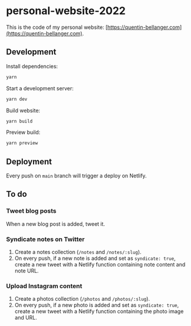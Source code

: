 # personal-website-2022

This is the code of my personal website: [https://quentin-bellanger.com](https://quentin-bellanger.com).

## Development

Install dependencies:

```bash
yarn
```

Start a development server:

```bash
yarn dev
```

Build website:

```bash
yarn build
```

Preview build:

```bash
yarn preview
```

## Deployment

Every push on `main` branch will trigger a deploy on Netlify.

## To do

### Tweet blog posts

When a new blog post is added, tweet it.

### Syndicate notes on Twitter

1. Create a notes collection (`/notes` and `/notes/:slug`).
2. On every push, if a new note is added and set as `syndicate: true`, create a new tweet with a Netlify function containing note content and note URL.

### Upload Instagram content

1. Create a photos collection (`/photos` and `/photos/:slug`).
2. On every push, if a new photo is added and set as `syndicate: true`, create a new tweet with a Netlify function containing the photo image and URL.
